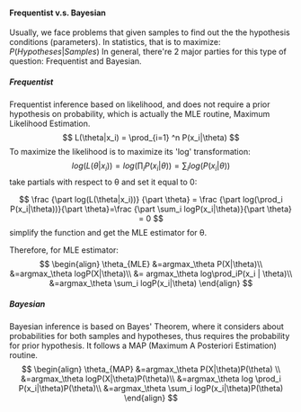 #### Frequentist v.s. Bayesian

Usually, we face problems that given samples to find out the the hypothesis conditions (parameters). In statistics, that is to maximize:
$P(Hypotheses|Samples)$
In general, there're 2 major parties for this type of question: Frequentist and Bayesian. 

##### Frequentist

Frequentist inference based on likelihood, and does not require a prior hypothesis on probability, which is actually the MLE routine, Maximum Likelihood Estimation.
$$
L(\theta|x_i) = \prod_{i=1} ^n P(x_i|\theta)
$$
To maximize the likelihood is to maximize its 'log' transformation:
$$
log(L(\theta|x_i))=log(\prod_i P(x_i|\theta))=\sum_i log(P(x_i|\theta))
$$
take partials with respect to θ and set it equal to 0:


$$
\frac {\part log(L(\theta|x_i))} {\part \theta} = \frac {\part log(\prod_i P(x_i|\theta))}{\part \theta}=\frac {\part \sum_i logP(x_i|\theta)}{\part \theta} = 0
$$
simplify the function and get the MLE estimator for θ. 

Therefore, for MLE estimator:
$$
\begin{align}
\theta_{MLE} &=argmax_\theta P(X|\theta)\\
&=argmax_\theta logP(X|\theta)\\
&= argmax_\theta log\prod_iP(x_i | \theta)\\
&=argmax_\theta \sum_i logP(x_i|\theta)
\end{align}
$$


##### Bayesian

Bayesian inference is based on Bayes' Theorem, where it considers about probabilities for both samples and hypotheses, thus requires the probability for prior hypothesis. It follows a MAP (Maximum A Posteriori Estimation) routine.
$$
\begin{align}
\theta_{MAP} &=argmax_\theta P(X|\theta)P(\theta) \\
&=argmax_\theta logP(X|\theta)P(\theta)\\
&=argmax_\theta log \prod_i P(x_i|\theta)P(\theta)\\
&=argmax_\theta \sum_i logP(x_i|\theta)P(\theta)
\end{align}
$$
